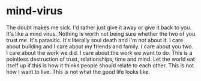 # mind-virus

The doubt makes me sick. I'd rather just give it away or give it back to you. It's like a mind virus. Nothing is worth not being sure whether the two of you trust me. It's parasitic. It's literally soul death and I'm not about it. I care about building and I care about my friends and family. I care about you two. I care about the work we did. I care about the work we want to do. This is a pointless destruction of trust, relationships, time and mind. Let the world eat itself up if this is how it thinks people should relate to each other. This is not how I want to live. This is not what the good life looks like. 
